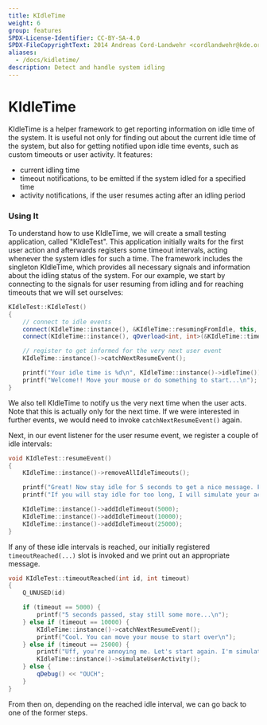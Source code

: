 ```yaml
---
title: KIdleTime
weight: 6
group: features
SPDX-License-Identifier: CC-BY-SA-4.0
SPDX-FileCopyrightText: 2014 Andreas Cord-Landwehr <cordlandwehr@kde.org>
aliases:
  - /docs/kidletime/
description: Detect and handle system idling
---
```


# KIdleTime

KIdleTime is a helper framework to get reporting information on idle time of the system. It is useful not only for finding out about the current idle time of the system, but also for getting notified upon idle time events, such as custom timeouts or user activity. It features:

* current idling time
* timeout notifications, to be emitted if the system idled for a specified time
* activity notifications, if the user resumes acting after an idling period

### Using It

To understand how to use KIdleTime, we will create a small testing application, called "KIdleTest". This application initially waits for the first user action and afterwards registers some timeout intervals, acting whenever the system idles for such a time. The framework includes the singleton KIdleTime, which provides all necessary signals and information about the idling status of the system. For our example, we start by connecting to the signals for user resuming from idling and for reaching timeouts that we will set ourselves:

```cpp
KIdleTest::KIdleTest()
{
    // connect to idle events
    connect(KIdleTime::instance(), &KIdleTime::resumingFromIdle, this, &KIdleTest::resumeEvent);
    connect(KIdleTime::instance(), qOverload<int, int>(&KIdleTime::timeoutReached), this, &KIdleTest::timeoutReached);

    // register to get informed for the very next user event
    KIdleTime::instance()->catchNextResumeEvent();

    printf("Your idle time is %d\n", KIdleTime::instance()->idleTime());
    printf("Welcome!! Move your mouse or do something to start...\n");
}
```

We also tell KIdleTime to notify us the very next time when the user acts. Note that this is actually only for the next time. If we were interested in further events, we would need to invoke `catchNextResumeEvent()` again.

Next, in our event listener for the user resume event, we register a couple of idle intervals:

```cpp
void KIdleTest::resumeEvent()
{
    KIdleTime::instance()->removeAllIdleTimeouts();

    printf("Great! Now stay idle for 5 seconds to get a nice message. From 10 seconds on, you can move your mouse to get back here.\n");
    printf("If you will stay idle for too long, I will simulate your activity after 25 seconds, and make everything start back\n");

    KIdleTime::instance()->addIdleTimeout(5000);
    KIdleTime::instance()->addIdleTimeout(10000);
    KIdleTime::instance()->addIdleTimeout(25000);
}
```

If any of these idle intervals is reached, our initially registered `timeoutReached(...)` slot is invoked and we print out an appropriate message.

```cpp
void KIdleTest::timeoutReached(int id, int timeout)
{
    Q_UNUSED(id)

    if (timeout == 5000) {
        printf("5 seconds passed, stay still some more...\n");
    } else if (timeout == 10000) {
        KIdleTime::instance()->catchNextResumeEvent();
        printf("Cool. You can move your mouse to start over\n");
    } else if (timeout == 25000) {
        printf("Uff, you're annoying me. Let's start again. I'm simulating your activity now\n");
        KIdleTime::instance()->simulateUserActivity();
    } else {
        qDebug() << "OUCH";
    }
}
```

From then on, depending on the reached idle interval, we can go back to one of the former steps.
